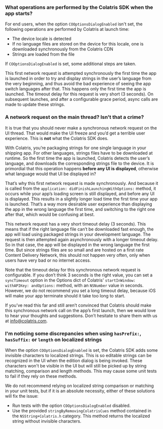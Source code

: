 ### What operations are performed by the Colatris SDK when the app starts?


For end users, when the option `COOptionsDialogEnabled` isn't set, the following operations are performed by Colatris at launch time:

* The device locale is detected
* If no language files are stored on the device for this locale, one is downloaded synchronously from the Colatris CDN
* Strings are loaded from the file


If `COOptionsDialogEnabled` is set, some additional steps are taken.


This first network request is attempted synchronously the first time the app is launched in order to try and display strings in the user’s language from the very beginning, and thus avoid the bad experience of seeing the app switch languages after that. This happens only the first time the app is launched. The timeout delay for this request is very short (3 seconds). On subsequent launches, and after a configurable grace period, async calls are made to update these strings.



### A network request on the main thread? Isn't that a crime?

It is true that you should never make a synchronous network request on the UI thread. That would make the UI freeze and you’d get a terrible user experience. This is __not__ what the Colatris SDK does. 


With Colatris, you’re packaging strings for one single language in your shipping app. For other languages, strings files have to be downloaded at runtime. So the first time the app is launched, Colatris detects the user’s language, and downloads the corresponding strings file to the device. It is primordial that this operation happens __before any UI is displayed__, otherwise what language would that UI be displayed in? 


That’s why this first network request is made synchronously. And because it is called from the `application: didFinishLaunchingWithOptions:` method, it occurs while your app’s loading screen is still displayed, and before any UI is displayed. This results in a slightly longer load time the first time your app is launched. That’s a way more desirable user experience than displaying the app in the wrong language the first time, and switching to the right one after that, which would be confusing at best. 


This network request has a very short timeout delay (3 seconds). This means that if the right language file can’t be downloaded fast enough, the app will load using packaged strings in your development language. The request is then attempted again asynchronously with a longer timeout delay. So in that case, the app will be displayed in the wrong language the first time. But since strings files are so small and are hosted on a first rate Content Delivery Network, this should not happen very often, only when users have very bad or no internet access.  


Note that the timeout delay for this synchronous network request is configurable. If you don’t think 3 seconds is the right value, you can set a `syncTimeout` option in the Options dict of Colatris' `startInWindow: withAPIKey: andOptions:` method, with an `NSNumber` value in seconds. However, we do not recommend you set a long timeout delay, because iOS will make your app terminate should it take too long to start. 


If you’ve read this far and still aren’t convinced that Colatris should make this synchronous network call on the app’s first launch, then we would love to hear your thoughts and suggestions. Don’t hesitate to share them with us at [info@colatris.com](mailto:info@colatris.com).


### I'm noticing some discrepancies when using `hasPrefix:`, `hasSuffix:` or `length` on localized strings

When the option `COOptionsDialogEnabled` is set, the Colatris SDK adds some invisible characters to localized strings. This is so editable strings can be recognized in the UI when the edition dialog is being invoked. These characters won't be visible in the UI but will still be picked up by string matching, comparison and length methods. This may cause some unit tests to fail if they rely on these methods. 

We do not recommend relying on localized string comparison or matching in your unit tests, but if it is an absolute necessity, either of these solutions will fix the issue:

* Run tests with the option `COOptionsDialogEnabled` disabled.
* Use the provided `stringByRemovingColatrisCues` method contained in the `NSString+Colatris.h` category. This method returns the localized string without invisible characters.


